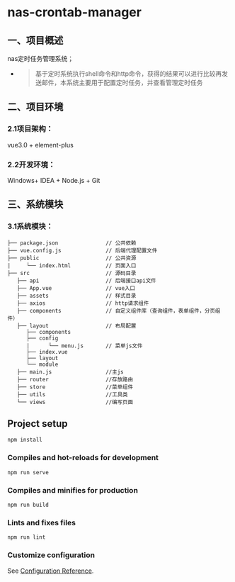 # nas-crontab-manager

## 一、项目概述
nas定时任务管理系统；
- > 基于定时系统执行shell命令和http命令，获得的结果可以进行比较再发送邮件，本系统主要用于配置定时任务，并查看管理定时任务

## 二、项目环境

### 2.1**项目架构：**

vue3.0 + element-plus

### 2.2**开发环境：**

Windows+ IDEA + Node.js + Git

## 三、系统模块

### 3.1**系统模块：**
```aidl
├── package.json               // 公共依赖
├── vue.config.js              // 后端代理配置文件                 
├── public                     // 公共资源
|     └── index.html           // 页面入口  
├── src                        // 源码目录
   ├── api                     // 后端接口api文件
   ├── App.vue                 // vue入口       
   ├── assets                  // 样式目录
   ├── axios                   // http请求组件 
   ├── components              // 自定义组件库（查询组件，表单组件，分页组件）
   ├── layout                  // 布局配置
      ├── components
      ├── config
      |      └── menu.js       // 菜单js文件
      ├── index.vue
      ├── layout
      └── module
   ├── main.js                 //主js
   ├── router                  //存放路由                  
   ├── store                   //菜单组件  
   ├── utils                   //工具类
   └── views                   //编写页面
```

## Project setup
```
npm install
```

### Compiles and hot-reloads for development
```
npm run serve
```

### Compiles and minifies for production
```
npm run build
```

### Lints and fixes files
```
npm run lint
```

### Customize configuration
See [Configuration Reference](https://cli.vuejs.org/config/).

    